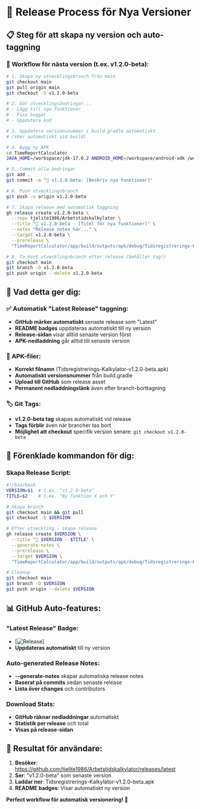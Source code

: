 # 🚀 Release Process för Nya Versioner

## 📋 Steg för att skapa ny version och auto-taggning

### 🔄 **Workflow för nästa version (t.ex. v1.2.0-beta):**

```bash
# 1. Skapa ny utvecklingsbranch från main
git checkout main
git pull origin main
git checkout -b v1.2.0-beta

# 2. Gör utvecklingsändringar...
# - Lägg till nya funktioner
# - Fixa buggar
# - Uppdatera kod

# 3. Uppdatera versionsnummer i build.gradle automatiskt
# (sker automatiskt vid build)

# 4. Bygg ny APK
cd TimeReportCalculator
JAVA_HOME=/workspace/jdk-17.0.2 ANDROID_HOME=/workspace/android-sdk /workspace/gradle-8.1/bin/gradle assembleDebug

# 5. Commit alla ändringar
git add .
git commit -m "🚀 v1.2.0-beta: [Beskriv nya funktioner]"

# 6. Push utvecklingsbranch
git push -u origin v1.2.0-beta

# 7. Skapa release med automatisk taggning
gh release create v1.2.0-beta \
  --repo tjelite1986/Arbetstidskalkylator \
  --title "🚀 v1.2.0-beta - [Titel för nya funktioner]" \
  --notes "Release notes här..." \
  --target v1.2.0-beta \
  --prerelease \
  "TimeReportCalculator/app/build/outputs/apk/debug/Tidsregistrerings-Kalkylator-v*.apk"

# 8. Ta bort utvecklingsbranch efter release (behåller tag!)
git checkout main
git branch -D v1.2.0-beta
git push origin --delete v1.2.0-beta
```

## 🎯 **Vad detta ger dig:**

### ✅ **Automatisk "Latest Release" taggning:**
- **GitHub märker automatiskt** senaste release som "Latest"
- **README badges** uppdateras automatiskt till ny version
- **Release-sidan** visar alltid senaste version först
- **APK-nedladdning** går alltid till senaste version

### 📱 **APK-filer:**
- **Korrekt filnamn** (Tidsregistrerings-Kalkylator-v1.2.0-beta.apk)
- **Automatiskt versionsnummer** från build.gradle
- **Upload till GitHub** som release asset
- **Permanent nedladdningslänk** även efter branch-borttagning

### 🏷️ **Git Tags:**
- **v1.2.0-beta tag** skapas automatiskt vid release
- **Tags förblir** även när brancher tas bort
- **Möjlighet att checkout** specifik version senare: `git checkout v1.2.0-beta`

## 🔧 **Förenklade kommandon för dig:**

### **Skapa Release Script:**
```bash
#!/bin/bash
VERSION=$1  # t.ex. "v1.2.0-beta"
TITLE=$2    # t.ex. "Ny funktion X och Y"

# Skapa branch
git checkout main && git pull
git checkout -b $VERSION

# Efter utveckling - skapa release
gh release create $VERSION \
  --title "🚀 $VERSION - $TITLE" \
  --generate-notes \
  --prerelease \
  --target $VERSION \
  "TimeReportCalculator/app/build/outputs/apk/debug/Tidsregistrerings-Kalkylator-$VERSION.apk"

# Cleanup
git checkout main
git branch -D $VERSION
git push origin --delete $VERSION
```

## 📊 **GitHub Auto-features:**

### **"Latest Release" Badge:**
- [![Release](https://img.shields.io/github/v/release/tjelite1986/Arbetstidskalkylator?include_prereleases&label=Latest%20Release)]
- **Uppdateras automatiskt** till ny version

### **Auto-generated Release Notes:**
- **--generate-notes** skapar automatiska release notes
- **Baserat på commits** sedan senaste release
- **Lista över changes** och contributors

### **Download Stats:**
- **GitHub räknar nedladdningar** automatiskt
- **Statistik per release** och total
- **Visas på release-sidan**

## 🎯 **Resultat för användare:**

1. **Besöker**: https://github.com/tjelite1986/Arbetstidskalkylator/releases/latest
2. **Ser**: "v1.2.0-beta" som senaste version
3. **Laddar ner**: Tidsregistrerings-Kalkylator-v1.2.0-beta.apk
4. **README badges**: Visar automatiskt ny version

**Perfect workflow för automatisk versionering! 🚀**